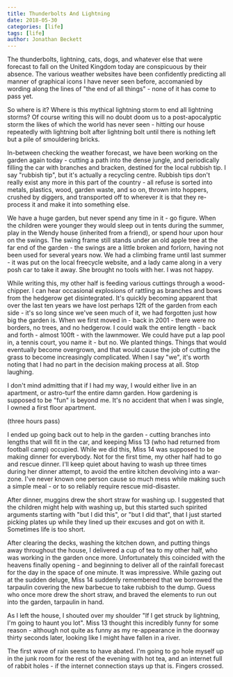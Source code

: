 ```yaml
---
title: Thunderbolts And Lightning
date: 2018-05-30
categories: [life]
tags: [life]
author: Jonathan Beckett
---
```


The thunderbolts, lightning, cats, dogs, and whatever else that were forecast to fall on the United Kingdom today are conspicuous by their absence. The various weather websites have been confidently predicting all manner of graphical icons I have never seen before, accomanied by wording along the lines of "the end of all things" - none of it has come to pass yet.

So where is it? Where is this mythical lightning storm to end all lightning storms? Of course writing this will no doubt doom us to a post-apocalyptic storm the likes of which the world has never seen - hitting our house repeatedly with lightning bolt after lightning bolt until there is nothing left but a pile of smouldering bricks.

In-between checking the weather forecast, we have been working on the garden again today - cutting a path into the dense jungle, and periodically filling the car with branches and bracken, destined for the local rubbish tip. I say "rubbish tip", but it's actually a recycling centre. Rubbish tips don't really exist any more in this part of the country - all refuse is sorted into metals, plastics, wood, garden waste, and so on, thrown into hoppers, crushed by diggers, and transported off to wherever it is that they re-process it and make it into something else.

We have a huge garden, but never spend any time in it - go figure. When the children were younger they would sleep out in tents during the summer, play in the Wendy house (inherited from a friend), or spend hour upon hour on the swings. The swing frame still stands under an old apple tree at the far end of the garden - the swings are a little broken and forlorn, having not been used for several years now. We had a climbing frame until last summer - it was put on the local freecycle website, and a lady came along in a very posh car to take it away. She brought no tools with her. I was not happy.

While writing this, my other half is feeding various cuttings through a wood-chipper. I can hear occasional explosions of rattling as branches and bows from the hedgerow get disintegrated. It's quickly becoming apparent that over the last ten years we have lost perhaps 12ft of the garden from each side - it's so long since we've seen much of it, we had forgotten just how big the garden is. When we first moved in - back in 2001 - there were no borders, no trees, and no hedgerow. I could walk the entire length - back and forth - almost 100ft - with the lawnmower. We could have put a lap pool in, a tennis court, you name it - but no. We planted things. Things that would eventually become overgrown, and that would cause the job of cutting the grass to become increasingly complicated. When I say "we", it's worth noting that I had no part in the decision making process at all. Stop laughing.

I don't mind admitting that if I had my way, I would either live in an apartment, or astro-turf the entire damn garden. How gardening is supposed to be "fun" is beyond me. It's no accident that when I was single, I owned a first floor apartment.

(three hours pass)

I ended up going back out to help in the garden - cutting branches into lengths that will fit in the car, and keeping Miss 13 (who had returned from football camp) occupied. While we did this, Miss 14 was supposed to be making dinner for everybody. Not for the first time, my other half had to go and rescue dinner. I'll keep quiet about having to wash up three times during her dinner attempt, to avoid the entire kitchen devolving into a war-zone. I've never known one person cause so much mess while making such a simple meal - or to so reliably require rescue mid-disaster.

After dinner, muggins drew the short straw for washing up. I suggested that the children might help with washing up, but this started such spirited arguments starting with "but I did this", or "but I did that", that I just started picking plates up while they lined up their excuses and got on with it. Sometimes life is too short.

After clearing the decks, washing the kitchen down, and putting things away throughout the house, I delivered a cup of tea to my other half, who was working in the garden once more. Unfortunately this coincided with the heavens finally opening - and beginning to deliver all of the rainfall forecast for the day in the space of one minute. It was impressive. While gazing out at the sudden deluge, Miss 14 suddenly remembered that we borrowed the tarpaulin covering the new barbecue to take rubbish to the dump. Guess who once more drew the short straw, and braved the elements to run out into the garden, tarpaulin in hand.

As I left the house, I shouted over my shoulder "If I get struck by lightning, I'm going to haunt you lot". Miss 13 thought this incredibly funny for some reason - although not quite as funny as my re-appearance in the doorway thirty seconds later, looking like I might have fallen in a river.

The first wave of rain seems to have abated. I'm going to go hole myself up in the junk room for the rest of the evening with hot tea, and an internet full of rabbit holes - if the internet connection stays up that is. Fingers crossed.